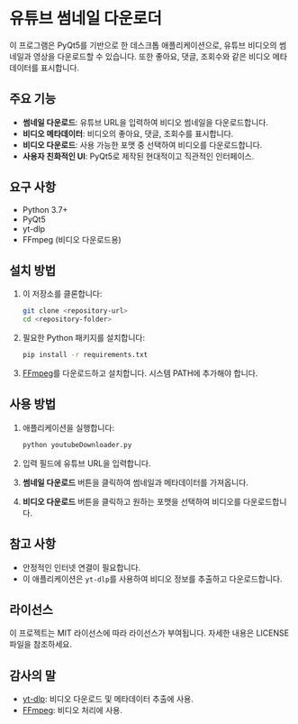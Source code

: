 # 유튜브 썸네일 다운로더

이 프로그램은 PyQt5를 기반으로 한 데스크톱 애플리케이션으로, 유튜브 비디오의 썸네일과 영상을 다운로드할 수 있습니다. 또한 좋아요, 댓글, 조회수와 같은 비디오 메타데이터를 표시합니다.

## 주요 기능

- **썸네일 다운로드**: 유튜브 URL을 입력하여 비디오 썸네일을 다운로드합니다.
- **비디오 메타데이터**: 비디오의 좋아요, 댓글, 조회수를 표시합니다.
- **비디오 다운로드**: 사용 가능한 포맷 중 선택하여 비디오를 다운로드합니다.
- **사용자 친화적인 UI**: PyQt5로 제작된 현대적이고 직관적인 인터페이스.

## 요구 사항

- Python 3.7+
- PyQt5
- yt-dlp
- FFmpeg (비디오 다운로드용)

## 설치 방법

1. 이 저장소를 클론합니다:
   ```bash
   git clone <repository-url>
   cd <repository-folder>
   ```

2. 필요한 Python 패키지를 설치합니다:
   ```bash
   pip install -r requirements.txt
   ```

3. [FFmpeg](https://ffmpeg.org/download.html)를 다운로드하고 설치합니다. 시스템 PATH에 추가해야 합니다.

## 사용 방법

1. 애플리케이션을 실행합니다:
   ```bash
   python youtubeDownloader.py
   ```

2. 입력 필드에 유튜브 URL을 입력합니다.
3. **썸네일 다운로드** 버튼을 클릭하여 썸네일과 메타데이터를 가져옵니다.
4. **비디오 다운로드** 버튼을 클릭하고 원하는 포맷을 선택하여 비디오를 다운로드합니다.

## 참고 사항

- 안정적인 인터넷 연결이 필요합니다.
- 이 애플리케이션은 `yt-dlp`를 사용하여 비디오 정보를 추출하고 다운로드합니다.

## 라이선스

이 프로젝트는 MIT 라이선스에 따라 라이선스가 부여됩니다. 자세한 내용은 LICENSE 파일을 참조하세요.

## 감사의 말

- [yt-dlp](https://github.com/yt-dlp/yt-dlp): 비디오 다운로드 및 메타데이터 추출에 사용.
- [FFmpeg](https://ffmpeg.org/): 비디오 처리에 사용.
